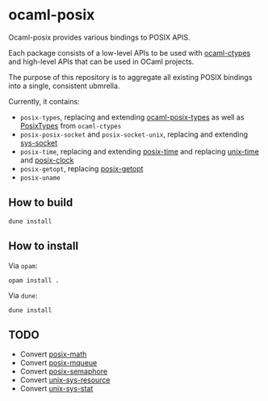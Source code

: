 # ocaml-posix

Ocaml-posix provides various bindings to POSIX APIS.

Each package consists of a low-level APIs to be used with [ocaml-ctypes](https://github.com/ocamllabs/ocaml-ctypes) and high-level APIs that can 
be used in OCaml projects.

The purpose of this repository is to aggregate all existing POSIX bindings into a single, consistent ubmrella. 

Currently, it contains:
* `posix-types`, replacing and extending [ocaml-posix-types](https://github.com/yallop/ocaml-posix-types) as well as [PosixTypes](http://ocamllabs.io/ocaml-ctypes/PosixTypes.html) from `ocaml-ctypes`
* `posix-posix-socket` and `posix-socket-unix`, replacing and extending [sys-socket](https://github.com/toots/ocaml-sys-socket)
* `posix-time`, replacing and extending [posix-time](https://github.com/mwweissmann/ocaml-posix-time) and replacing [unix-time](https://github.com/dsheets/ocaml-unix-time) and [posix-clock](https://github.com/mwweissmann/ocaml-posix-clock)
* `posix-getopt`, replacing [posix-getopt](	https://github.com/toots/posix-getopt)
* `posix-uname`

## How to build

```
dune install
```

## How to install

Via `opam`:
```
opam install .
```

Via `dune`:
```
dune install
```

## TODO

* Convert [posix-math](https://github.com/mwweissmann/ocaml-posix-math)
* Convert [posix-mqueue](https://github.com/mwweissmann/ocaml-posix-mqueue)
* Convert [posix-semaphore](https://github.com/mwweissmann/ocaml-posix-semaphore)
* Convert [unix-sys-resource](https://github.com/dsheets/ocaml-unix-sys-resource)
* Convert [unix-sys-stat](https://github.com/dsheets/ocaml-unix-sys-stat)
